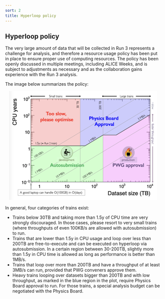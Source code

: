```yaml
---
sort: 2
title: Hyperloop policy
---
```


## <a name="hyperlooppolicy"></a>Hyperloop policy

The very large amount of data that will be collected in Run 3 represents a challenge for analysis, and therefore a resource usage policy has been put in place to ensure proper use of computing resources. The policy has been openly discussed in multiple meetings, including ALICE Weeks, and is subject to adjustments as necessary and as the collaboration gains experience with the Run 3 analysis. 

The image below summarizes the policy: 

<div align="center">
<img src="../images/hyperlooppolicy.png" width="95%">
</div>

In general, four categories of trains exist: 

* Trains below 30TB and taking more than 1.5y of CPU time are very strongly discouraged. In those cases, please resort to very small trains (where throughputs of even 100KB/s are allowed with autosubmission) to run. 
* Trains that are lower than 1.5y in CPU usage and loop over less than 200TB are free-to-execute and can be executed on hyperloop via autosubmission. In a certain region between 30-200TB, slightly more than 1.5y in CPU time is allowed as long as performance is better than 1MB/s. 
* Trains that loop over more than 200TB and have a throughput of at least 3MB/s can run, provided that PWG conveners approve them. 
* Heavy trains looping over datasets bigger than 200TB and with low throughput, as marked in the blue region in the plot, require Physics Board approval to run. For those trains, a special analysis budget can be negotiated with the Physics Board. 
